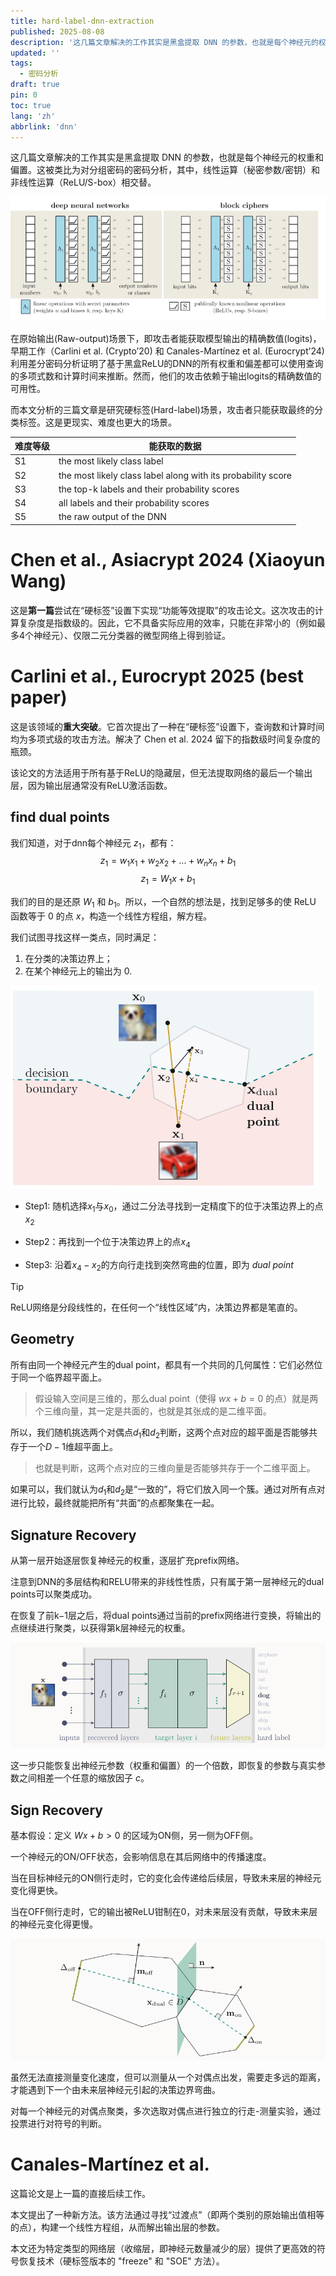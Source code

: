 ```yaml
---
title: hard-label-dnn-extraction
published: 2025-08-08
description: '这几篇文章解决的工作其实是黑盒提取 DNN 的参数，也就是每个神经元的权重和偏置。'
updated: ''
tags:
  - 密码分析
draft: true
pin: 0
toc: true
lang: 'zh'
abbrlink: 'dnn'
---
```


这几篇文章解决的工作其实是黑盒提取 DNN 的参数，也就是每个神经元的权重和偏置。这被类比为对分组密码的密码分析，其中，线性运算（秘密参数/密钥）和非线性运算（ReLU/S-box）相交替。

![深度神经网络与分组密码结构的相似性](../_images/dnn-extract/图片1.png)

在原始输出(Raw-output)场景下，即攻击者能获取模型输出的精确数值(logits)，早期工作（Carlini et al. (Crypto’20) 和 Canales-Martínez et al. (Eurocrypt’24) 利用差分密码分析证明了基于黑盒ReLU的DNN的所有权重和偏差都可以使用查询的多项式数和计算时间来推断。然而，他们的攻击依赖于输出logits的精确数值的可用性。

而本文分析的三篇文章是研究硬标签(Hard-label)场景，攻击者只能获取最终的分类标签。这是更现实、难度也更大的场景。

| 难度等级   | 能获取的数据     |
| ----- | ------- |
| S1 | the most likely class label |
| S2 |  the most likely class label along with its probability score|
| S3 | the top-k labels and their probability scores |
| S4 |all labels and their probability scores |
| S5 |the raw output of the DNN|

# Chen et al., Asiacrypt 2024 (Xiaoyun Wang)

这是**第一篇**尝试在“硬标签”设置下实现“功能等效提取”的攻击论文。这次攻击的计算复杂度是指数级的。因此，它不具备实际应用的效率，只能在非常小的（例如最多4个神经元）、仅限二元分类器的微型网络上得到验证。

# Carlini et al., Eurocrypt 2025 (best paper)

这是该领域的**重大突破**。它首次提出了一种在“硬标签”设置下，查询数和计算时间均为多项式级的攻击方法。解决了 Chen et al. 2024 留下的指数级时间复杂度的瓶颈。

该论文的方法适用于所有基于ReLU的隐藏层，但无法提取网络的最后一个输出层，因为输出层通常没有ReLU激活函数。

## find dual points

我们知道，对于dnn每个神经元 $z_1$，都有：
$$
z_1 = w_1x_1+w_2x_2+...+w_nx_n+b_1
$$
$$
z_1=W_1x+b_1
$$

我们的目的是还原 $W_1$ 和 $b_1$。所以，一个自然的想法是，找到足够多的使 ReLU 函数等于 0 的点 $x$，构造一个线性方程组，解方程。

我们试图寻找这样一类点，同时满足：

1. 在分类的决策边界上；
2. 在某个神经元上的输出为 0.

![Dual Points Finding](../_images/dnn-extract/图片3.png)

- Step1: 随机选择$x_1$与$x_0$，通过二分法寻找到一定精度下的位于决策边界上的点$x_2$

- Step2：再找到一个位于决策边界上的点$x_4$

- Step3: 沿着$x_4−x_2$的方向行走找到突然弯曲的位置，即为 *dual point*

> [!TIP]
> ReLU网络是分段线性的，在任何一个“线性区域”内，决策边界都是笔直的。

## Geometry

所有由同一个神经元产生的dual point，都具有一个共同的几何属性：它们必然位于同一个临界超平面上。

> 假设输入空间是三维的，那么dual point（使得 $wx+b = 0$ 的点）就是两个三维向量，其一定是共面的，也就是其张成的是二维平面。

所以，我们随机挑选两个对偶点$d_1$和$d_2$判断，这两个点对应的超平面是否能够共存于一个$D-1$维超平面上。

> 也就是判断，这两个点对应的三维向量是否能够共存于一个二维平面上。

如果可以，我们就认为$d_1$和$d_2$是“一致的”，将它们放入同一个簇。通过对所有点对进行比较，最终就能把所有“共面”的点都聚集在一起。

## Signature Recovery

从第一层开始逐层恢复神经元的权重，逐层扩充prefix网络。

注意到DNN的多层结构和RELU带来的非线性性质，只有属于第一层神经元的dual points可以聚类成功。

在恢复了前k−1层之后，将dual points通过当前的prefix网络进行变换，将输出的点继续进行聚类，以获得第k层神经元的权重。

![](../_images/dnn-extract/图片4.png)

这一步只能恢复出神经元参数（权重和偏置）的一个倍数，即恢复的参数与真实参数之间相差一个任意的缩放因子 $c$。

## Sign Recovery

基本假设：定义 $Wx+b > 0$ 的区域为ON侧，另一侧为OFF侧。

一个神经元的ON/OFF状态，会影响信息在其后网络中的传播速度。

当在目标神经元的ON侧行走时，它的变化会传递给后续层，导致未来层的神经元变化得更快。

当在OFF侧行走时，它的输出被ReLU钳制在0，对未来层没有贡献，导致未来层的神经元变化得更慢。

![](../_images/dnn-extract/图片5.png)

虽然无法直接测量变化速度，但可以测量从一个对偶点出发，需要走多远的距离，才能遇到下一个由未来层神经元引起的决策边界弯曲。

对每一个神经元的对偶点聚类，多次选取对偶点进行独立的行走-测量实验，通过投票进行对符号的判断。

# Canales-Martínez et al.

这篇论文是上一篇的直接后续工作。

本文提出了一种新方法。该方法通过寻找“过渡点”（即两个类别的原始输出值相等的点），构建一个线性方程组，从而解出输出层的参数。

本文还为特定类型的网络层（收缩层，即神经元数量减少的层）提供了更高效的符号恢复技术（硬标签版本的 "freeze" 和 "SOE" 方法）。
